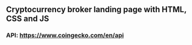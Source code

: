 ## Cryptocurrency broker landing page with HTML, CSS and JS
### API: https://www.coingecko.com/en/api